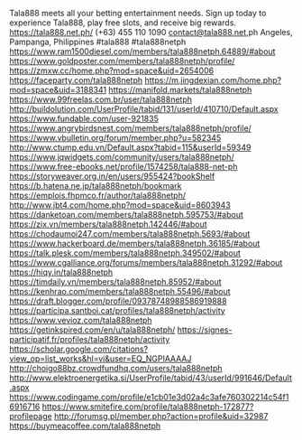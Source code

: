 Tala888 meets all your betting entertainment needs. Sign up today to experience Tala888, play free slots, and receive big rewards.
https://tala888.net.ph/
(+63) 455 110 1090
contact@tala888.net,ph
Angeles, Pampanga, Philippines
#tala888 #tala888netph
https://www.ram1500diesel.com/members/tala888netph.64889/#about
https://www.goldposter.com/members/tala888netph/profile/
https://zmxw.cc/home.php?mod=space&uid=2654006
https://faceparty.com/tala888netph
https://m.jingdexian.com/home.php?mod=space&uid=3188341
https://manifold.markets/tala888netph
https://www.99freelas.com.br/user/tala888netph
http://buildolution.com/UserProfile/tabid/131/userId/410710/Default.aspx
https://www.fundable.com/user-921835
https://www.angrybirdsnest.com/members/tala888netph/profile/
https://www.vbulletin.org/forum/member.php?u=582345
http://www.ctump.edu.vn/Default.aspx?tabid=115&userId=59349
https://www.jqwidgets.com/community/users/tala888netph/
https://www.free-ebooks.net/profile/1574258/tala888-net-ph
https://storyweaver.org.in/en/users/955424?bookShelf
https://b.hatena.ne.jp/tala888netph/bookmark
https://emplois.fhpmco.fr/author/tala888netph/
http://www.jbt4.com/home.php?mod=space&uid=8603943
https://danketoan.com/members/tala888netph.595753/#about
https://zix.vn/members/tala888netph.142446/#about
https://chodaumoi247.com/members/tala888netph.5693/#about
https://www.hackerboard.de/members/tala888netph.36185/#about
https://talk.plesk.com/members/tala888netph.349502/#about
https://www.cgalliance.org/forums/members/tala888netph.31292/#about
https://hiqy.in/tala888netph
https://timdaily.vn/members/tala888netph.85952/#about
https://kenhrao.com/members/tala888netph.55496/#about
https://draft.blogger.com/profile/09378748988586919888
https://participa.santboi.cat/profiles/tala888netph/activity
https://www.vevioz.com/tala888netph
https://getinkspired.com/en/u/tala888netph/
https://signes-participatif.fr/profiles/tala888netph/activity
https://scholar.google.com/citations?view_op=list_works&hl=vi&user=EQ_NGPIAAAAJ
http://choigo88bz.crowdfundhq.com/users/tala888netph
http://www.elektroenergetika.si/UserProfile/tabid/43/userId/991646/Default.aspx
https://www.codingame.com/profile/e1cb01e3d02a4c3afe760302214c54f16916716
https://www.smitefire.com/profile/tala888netph-172877?profilepage
http://forumsg.pl/member.php?action=profile&uid=32987
https://buymeacoffee.com/tala888netph


